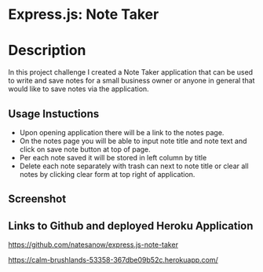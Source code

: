 # Express.js: Note Taker

# Description

In this project challenge I created a Note Taker application that can be used to write and save notes for a small business owner or anyone in general that would like to save notes via the application.

## Usage Instuctions

* Upon opening application there will be a link to the notes page.
* On the notes page you will be able to input note title and note text and click on save note button at top of page.
* Per each note saved it will be stored in left column by title
* Delete each note separately with trash can next to note title or clear all notes by clicking clear form at top right of application.

## Screenshot



## Links to Github and deployed Heroku Application

https://github.com/natesanow/express.js-note-taker

https://calm-brushlands-53358-367dbe09b52c.herokuapp.com/
